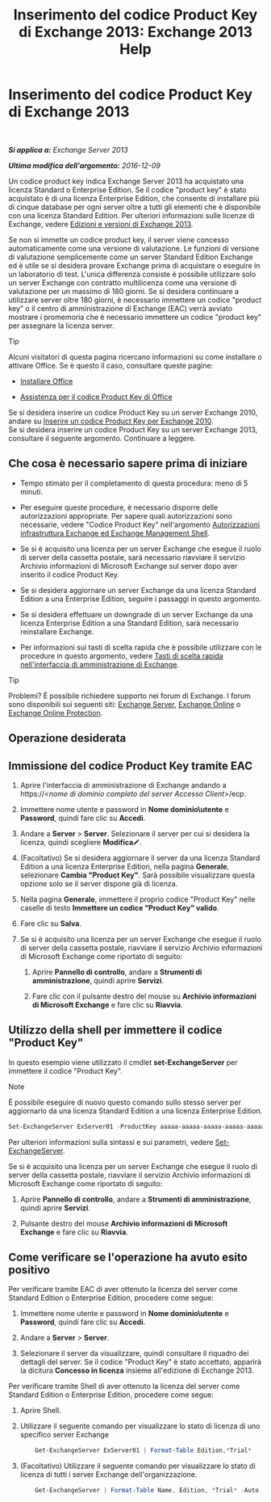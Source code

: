 ﻿---
title: 'Inserimento del codice Product Key di Exchange 2013: Exchange 2013 Help'
TOCTitle: Inserimento del codice Product Key di Exchange 2013
ms:assetid: ccb14685-4bdc-42a4-a985-35cd2a1a415c
ms:mtpsurl: https://technet.microsoft.com/it-it/library/Bb124582(v=EXCHG.150)
ms:contentKeyID: 51407423
ms.date: 05/22/2018
mtps_version: v=EXCHG.150
f1_keywords:
- Microsoft.Exchange.Management.SnapIn.Esm.Servers.EnterProductKeyWizardForm.EnterProductKeyWizardPage
ms.translationtype: MT
---

# Inserimento del codice Product Key di Exchange 2013

 

_**Si applica a:** Exchange Server 2013_

_**Ultima modifica dell'argomento:** 2016-12-09_

Un codice product key indica Exchange Server 2013 ha acquistato una licenza Standard o Enterprise Edition. Se il codice "product key" è stato acquistato è di una licenza Enterprise Edition, che consente di installare più di cinque database per ogni server oltre a tutti gli elementi che è disponibile con una licenza Standard Edition. Per ulteriori informazioni sulle licenze di Exchange, vedere [Edizioni e versioni di Exchange 2013](exchange-2013-editions-and-versions-exchange-2013-help.md).

Se non si immette un codice product key, il server viene concesso automaticamente come una versione di valutazione. Le funzioni di versione di valutazione semplicemente come un server Standard Edition Exchange ed è utile se si desidera provare Exchange prima di acquistare o eseguire in un laboratorio di test. L'unica differenza consiste è possibile utilizzare solo un server Exchange con contratto multilicenza come una versione di valutazione per un massimo di 180 giorni. Se si desidera continuare a utilizzare server oltre 180 giorni, è necessario immettere un codice "product key" o il centro di amministrazione di Exchange (EAC) verrà avviato mostrare i promemoria che è necessario immettere un codice "product key" per assegnare la licenza server.


> [!TIP]
> Alcuni visitatori di questa pagina ricercano informazioni su come installare o attivare Office. Se è questo il caso, consultare queste pagine: 
> <UL>
> <LI>
> <P><A href="http://go.microsoft.com/fwlink/p/?linkid=403360">Installare Office</A></P>
> <LI>
> <P><A href="http://go.microsoft.com/fwlink/p/?linkid=403361">Assistenza per il codice Product Key di Office</A></P></LI></UL>Se si desidera inserire un codice Product Key su un server Exchange&nbsp;2010, andare su <A href="http://go.microsoft.com/fwlink/p/?linkid=403370">Inserire un codice Product Key per Exchange 2010</A>.<BR>Se si desidera inserire un codice Product Key su un server Exchange 2013, consultare il seguente argomento. Continuare a leggere.



## Che cosa è necessario sapere prima di iniziare

  - Tempo stimato per il completamento di questa procedura: meno di 5 minuti.

  - Per eseguire queste procedure, è necessario disporre delle autorizzazioni appropriate. Per sapere quali autorizzazioni sono necessarie, vedere "Codice Product Key" nell'argomento [Autorizzazioni infrastruttura Exchange ed Exchange Management Shell](exchange-and-shell-infrastructure-permissions-exchange-2013-help.md).

  - Se si è acquisito una licenza per un server Exchange che esegue il ruolo di server della cassetta postale, sarà necessario riavviare il servizio Archivio informazioni di Microsoft Exchange sul server dopo aver inserito il codice Product Key.

  - Se si desidera aggiornare un server Exchange da una licenza Standard Edition a una Enterprise Edition, seguire i passaggi in questo argomento.

  - Se si desidera effettuare un downgrade di un server Exchange da una licenza Enterprise Edition a una Standard Edition, sarà necessario reinstallare Exchange.

  - Per informazioni sui tasti di scelta rapida che è possibile utilizzare con le procedure in questo argomento, vedere [Tasti di scelta rapida nell'interfaccia di amministrazione di Exchange](keyboard-shortcuts-in-the-exchange-admin-center-exchange-online-protection-help.md).


> [!TIP]
> Problemi? È possibile richiedere supporto nei forum di Exchange. I forum sono disponibili sui seguenti siti: <A href="https://go.microsoft.com/fwlink/p/?linkid=60612">Exchange Server</A>, <A href="https://go.microsoft.com/fwlink/p/?linkid=267542">Exchange Online</A> o <A href="https://go.microsoft.com/fwlink/p/?linkid=285351">Exchange Online Protection</A>.



## Operazione desiderata

## Immissione del codice Product Key tramite EAC

1.  Aprire l'interfaccia di amministrazione di Exchange andando a https://\<*nome di dominio completo del server Accesso Client*\>/ecp.

2.  Immettere nome utente e password in **Nome dominio\\utente** e **Password**, quindi fare clic su **Accedi**.

3.  Andare a **Server** \> **Server**. Selezionare il server per cui si desidera la licenza, quindi scegliere **Modifica**![Icona Modifica](images/JJ218640.6f53ccb2-1f13-4c02-bea0-30690e6ea71d(EXCHG.150).gif "Icona Modifica").

4.  (Facoltativo) Se si desidera aggiornare il server da una licenza Standard Edition a una licenza Enterprise Edition, nella pagina **Generale**, selezionare **Cambia "Product Key"**. Sarà possibile visualizzare questa opzione solo se il server dispone già di licenza.

5.  Nella pagina **Generale**, immettere il proprio codice "Product Key" nelle caselle di testo **Immettere un codice "Product Key" valido**.

6.  Fare clic su **Salva**.

7.  Se si è acquisito una licenza per un server Exchange che esegue il ruolo di server della cassetta postale, riavviare il servizio Archivio informazioni di Microsoft Exchange come riportato di seguito:
    
    1.  Aprire **Pannello di controllo**, andare a **Strumenti di amministrazione**, quindi aprire **Servizi**.
    
    2.  Fare clic con il pulsante destro del mouse su **Archivio informazioni di Microsoft Exchange** e fare clic su **Riavvia**.

## Utilizzo della shell per immettere il codice "Product Key"

In questo esempio viene utilizzato il cmdlet **set-ExchangeServer** per immettere il codice "Product Key".


> [!NOTE]
> È possibile eseguire di nuovo questo comando sullo stesso server per aggiornarlo da una licenza Standard Edition a una licenza Enterprise Edition.



```powershell
Set-ExchangeServer ExServer01 -ProductKey aaaaa-aaaaa-aaaaa-aaaaa-aaaaa
```

Per ulteriori informazioni sulla sintassi e sui parametri, vedere [Set-ExchangeServer](https://technet.microsoft.com/it-it/library/bb123716\(v=exchg.150\)).

Se si è acquisito una licenza per un server Exchange che esegue il ruolo di server della cassetta postale, riavviare il servizio Archivio informazioni di Microsoft Exchange come riportato di seguito:

1.  Aprire **Pannello di controllo**, andare a **Strumenti di amministrazione**, quindi aprire **Servizi**.

2.  Pulsante destro del mouse **Archivio informazioni di Microsoft Exchange** e fare clic su **Riavvia**.

## Come verificare se l'operazione ha avuto esito positivo

Per verificare tramite EAC di aver ottenuto la licenza del server come Standard Edition o Enterprise Edition, procedere come segue:

1.  Immettere nome utente e password in **Nome dominio\\utente** e **Password**, quindi fare clic su **Accedi**.

2.  Andare a **Server** \> **Server**.

3.  Selezionare il server da visualizzare, quindi consultare il riquadro dei dettagli del server. Se il codice "Product Key" è stato accettato, apparirà la dicitura **Concesso in licenza** insieme all'edizione di Exchange 2013.

Per verificare tramite Shell di aver ottenuto la licenza del server come Standard Edition o Enterprise Edition, procedere come segue:

1.  Aprire Shell.

2.  Utilizzare il seguente comando per visualizzare lo stato di licenza di uno specifico server Exchange
    ```powershell
        Get-ExchangeServer ExServer01 | Format-Table Edition,*Trial*
    ```
3.  (Facoltativo) Utilizzare il seguente comando per visualizzare lo stato di licenza di tutti i server Exchange dell'organizzazione.
    ```powershell
        Get-ExchangeServer | Format-Table Name, Edition, *Trial* -Auto
    ```
